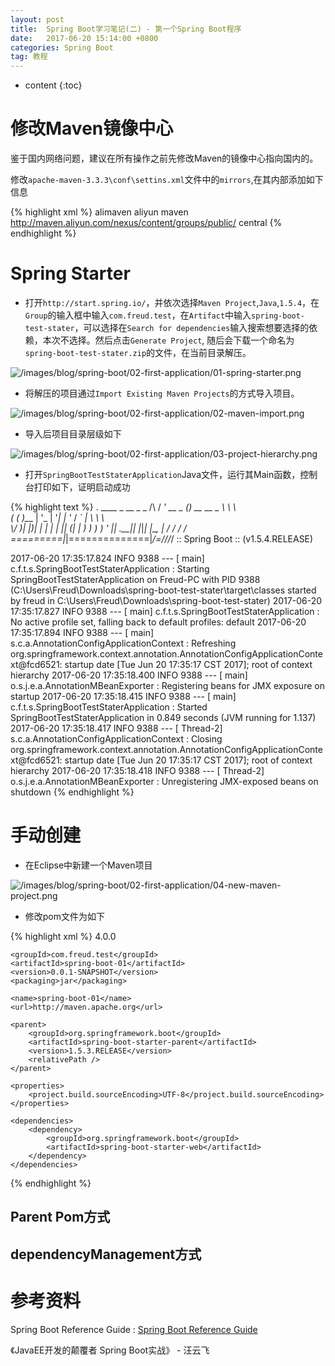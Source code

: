 ```yaml
---
layout: post
title:  Spring Boot学习笔记(二) - 第一个Spring Boot程序
date:   2017-06-20 15:14:00 +0800
categories: Spring Boot
tag: 教程
---
```


* content
{:toc}


修改Maven镜像中心
==================

鉴于国内网络问题，建议在所有操作之前先修改Maven的镜像中心指向国内的。

修改`apache-maven-3.3.3\conf\settins.xml`文件中的`mirrors`,在其内部添加如下信息

{% highlight xml %}
<mirror>
  <id>alimaven</id>
  <name>aliyun maven</name>
  <url>http://maven.aliyun.com/nexus/content/groups/public/</url>
  <mirrorOf>central</mirrorOf>
</mirror>
{% endhighlight %}


Spring Starter
==================

+ 打开`http://start.spring.io/`，并依次选择`Maven Project`,`Java`,`1.5.4`，在`Group`的输入框中输入`com.freud.test`，在`Artifact`中输入`spring-boot-test-stater`，可以选择在`Search for dependencies`输入搜索想要选择的依赖，本次不选择。然后点击`Generate Project`, 随后会下载一个命名为`spring-boot-test-stater.zip`的文件，在当前目录解压。

![/images/blog/spring-boot/02-first-application/01-spring-starter.png](/images/blog/spring-boot/02-first-application/01-spring-starter.png)

+ 将解压的项目通过`Import Existing Maven Projects`的方式导入项目。

![/images/blog/spring-boot/02-first-application/02-maven-import.png](/images/blog/spring-boot/02-first-application/02-maven-import.png)

+ 导入后项目目录层级如下

![/images/blog/spring-boot/02-first-application/03-project-hierarchy.png](/images/blog/spring-boot/02-first-application/03-project-hierarchy.png)

+ 打开`SpringBootTestStaterApplication`Java文件，运行其Main函数，控制台打印如下，证明启动成功

{% highlight text %}
  .   ____          _            __ _ _
 /\\ / ___'_ __ _ _(_)_ __  __ _ \ \ \ \
( ( )\___ | '_ | '_| | '_ \/ _` | \ \ \ \
 \\/  ___)| |_)| | | | | || (_| |  ) ) ) )
  '  |____| .__|_| |_|_| |_\__, | / / / /
 =========|_|==============|___/=/_/_/_/
 :: Spring Boot ::        (v1.5.4.RELEASE)

2017-06-20 17:35:17.824  INFO 9388 --- [           main] c.f.t.s.SpringBootTestStaterApplication  : Starting SpringBootTestStaterApplication on Freud-PC with PID 9388 (C:\Users\Freud\Downloads\spring-boot-test-stater\target\classes started by freud in C:\Users\Freud\Downloads\spring-boot-test-stater)
2017-06-20 17:35:17.827  INFO 9388 --- [           main] c.f.t.s.SpringBootTestStaterApplication  : No active profile set, falling back to default profiles: default
2017-06-20 17:35:17.894  INFO 9388 --- [           main] s.c.a.AnnotationConfigApplicationContext : Refreshing org.springframework.context.annotation.AnnotationConfigApplicationContext@fcd6521: startup date [Tue Jun 20 17:35:17 CST 2017]; root of context hierarchy
2017-06-20 17:35:18.400  INFO 9388 --- [           main] o.s.j.e.a.AnnotationMBeanExporter        : Registering beans for JMX exposure on startup
2017-06-20 17:35:18.415  INFO 9388 --- [           main] c.f.t.s.SpringBootTestStaterApplication  : Started SpringBootTestStaterApplication in 0.849 seconds (JVM running for 1.137)
2017-06-20 17:35:18.417  INFO 9388 --- [       Thread-2] s.c.a.AnnotationConfigApplicationContext : Closing org.springframework.context.annotation.AnnotationConfigApplicationContext@fcd6521: startup date [Tue Jun 20 17:35:17 CST 2017]; root of context hierarchy
2017-06-20 17:35:18.418  INFO 9388 --- [       Thread-2] o.s.j.e.a.AnnotationMBeanExporter        : Unregistering JMX-exposed beans on shutdown
{% endhighlight %}


手动创建
==================

+ 在Eclipse中新建一个Maven项目

![/images/blog/spring-boot/02-first-application/04-new-maven-project.png](/images/blog/spring-boot/02-first-application/04-new-maven-project.png)

+ 修改pom文件为如下

{% highlight xml %}
<project xmlns="http://maven.apache.org/POM/4.0.0" xmlns:xsi="http://www.w3.org/2001/XMLSchema-instance"
	xsi:schemaLocation="http://maven.apache.org/POM/4.0.0 http://maven.apache.org/xsd/maven-4.0.0.xsd">
	<modelVersion>4.0.0</modelVersion>

	<groupId>com.freud.test</groupId>
	<artifactId>spring-boot-01</artifactId>
	<version>0.0.1-SNAPSHOT</version>
	<packaging>jar</packaging>

	<name>spring-boot-01</name>
	<url>http://maven.apache.org</url>

	<parent>
		<groupId>org.springframework.boot</groupId>
		<artifactId>spring-boot-starter-parent</artifactId>
		<version>1.5.3.RELEASE</version>
		<relativePath />
	</parent>

	<properties>
		<project.build.sourceEncoding>UTF-8</project.build.sourceEncoding>
	</properties>

	<dependencies>
		<dependency>
			<groupId>org.springframework.boot</groupId>
			<artifactId>spring-boot-starter-web</artifactId>
		</dependency>
	</dependencies>
</project>
{% endhighlight %}

Parent Pom方式
------------------

dependencyManagement方式
------------------

参考资料
==================

Spring Boot Reference Guide : [Spring Boot Reference Guide](http://docs.spring.io/spring-boot/docs/current-SNAPSHOT/reference/htmlsingle/)

《JavaEE开发的颠覆者 Spring Boot实战》 - 汪云飞